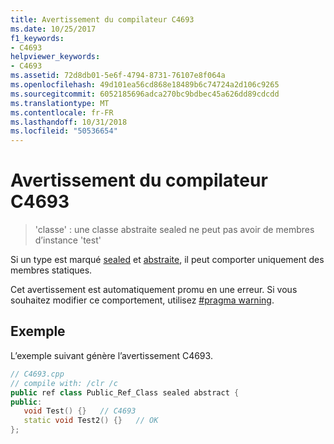 ```yaml
---
title: Avertissement du compilateur C4693
ms.date: 10/25/2017
f1_keywords:
- C4693
helpviewer_keywords:
- C4693
ms.assetid: 72d8db01-5e6f-4794-8731-76107e8f064a
ms.openlocfilehash: 49d101ea56cd868e18489b6c74724a2d106c9265
ms.sourcegitcommit: 6052185696adca270bc9bdbec45a626dd89cdcdd
ms.translationtype: MT
ms.contentlocale: fr-FR
ms.lasthandoff: 10/31/2018
ms.locfileid: "50536654"
---
```

# <a name="compiler-warning-c4693"></a>Avertissement du compilateur C4693

> 'classe' : une classe abstraite sealed ne peut pas avoir de membres d’instance 'test'

Si un type est marqué [sealed](../../windows/sealed-cpp-component-extensions.md) et [abstraite](../../windows/abstract-cpp-component-extensions.md), il peut comporter uniquement des membres statiques.

Cet avertissement est automatiquement promu en une erreur. Si vous souhaitez modifier ce comportement, utilisez [#pragma warning](../../preprocessor/warning.md).

## <a name="example"></a>Exemple

L’exemple suivant génère l’avertissement C4693.

```cpp
// C4693.cpp
// compile with: /clr /c
public ref class Public_Ref_Class sealed abstract {
public:
   void Test() {}   // C4693
   static void Test2() {}   // OK
};
```